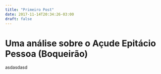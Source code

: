 ```yaml
---
title: "Primeiro Post"
date: 2017-11-14T20:34:26-03:00
draft: false
---
```


# Uma análise sobre o Açude Epitácio Pessoa (Boqueirão)

<div id="vis0" width=300></div>
<div id="vis1" width=300></div>
<div id="vis2" width=300></div>


<script src="https://cdnjs.cloudflare.com/ajax/libs/vega/3.0.7/vega.js"></script>
<script src="https://cdnjs.cloudflare.com/ajax/libs/vega-lite/2.0.1/vega-lite.js"></script>
<script src="https://cdnjs.cloudflare.com/ajax/libs/vega-embed/3.0.0-rc7/vega-embed.js"></script>
<script>
    const spec0 = {
      "title": "Mediana do volume percentual ao longo dos anos",
      "$schema": "https://vega.github.io/schema/vega-lite/v2.json",
      "data": {
          "url": "https://api.insa.gov.br/reservatorios/12172/monitoramento",
          "format": {
          "type": "json",
          "property": "volumes",
          "parse": {
              "DataInformacao": "utc:'%d/%m/%Y'"
                  }
              }
          },
      "width": 550,

      "transform":[{
        "filter": {
          "timeUnit": "year",
          "field": "DataInformacao",
          "range": [1990, 2017]
          }
        }],

        "mark": {
          "type": "circle",     
          "size": 100
        },
        "encoding": {

          "x": {
              "timeUnit" : "year",
              "field": "DataInformacao",
              "type": "nominal",
              "axis": {"format": "%Y", "title" : "Anos"}
          },

          "y": {
            "field": "VolumePercentual",
            "type": "quantitative",
            "aggregate": "median",
            "axis":{"title": "Volume percentual"
            }
          },
          "color":{"value": "#66c2a5"    }
        }
      };
      vegaEmbed('#vis0', spec0).catch(console.warn);

</script>
<script>
    const spec1 = {   
      "title": "Mediana do volume percentual ao longo de meses e anos",
      "$schema": "https://vega.github.io/schema/vega-lite/v2.json",
      "data": {
          "url": "https://api.insa.gov.br/reservatorios/12172/monitoramento",
          "format": {
          "type": "json",
          "property": "volumes",
          "parse": {
              "DataInformacao": "utc:'%d/%m/%Y'"
                  }
              }
          },

      "width": 400,
      "mark": "rect",

      "encoding": {
          "x": {
              "timeUnit" : "year",
              "field": "DataInformacao",
              "type": "ordinal",
              "axis": {"format": "%Y", "title" : "Anos"}
          },
          "y": {
              "timeUnit" : "month",
              "field": "DataInformacao",
              "type": "ordinal",
              "axis": {"format": "%m", "title" : "Meses"}
              },
          "color": {
              "field": "VolumePercentual",
              "aggregate": "median",
              "type": "quantitative"
              }
      },
      "config": {
          "range": {
              "heatmap": {
                  "scheme": "brownbluegreen"
              }
          },
          "view": {
              "stroke": "transparent"
          }
      }
    };
      vegaEmbed('#vis1', spec1).catch(console.warn);

</script>

<script>
    const spec2 = {

      "$schema": "https://vega.github.io/schema/vega-lite/v2.json",
      "data": {
          "url": "https://api.insa.gov.br/reservatorios/12172/monitoramento",
          "format": {
          "type": "json",
          "property": "volumes",
          "parse": {
              "DataInformacao": "utc:'%d/%m/%Y'"
                  }
              }
          },
      "transform":[{"filter": {"timeUnit": "year", "field": "DataInformacao", "range": [1990, 2017] }}],

      "width": 550,

      "title": "Diferença do volume percentual máximo e mínimo ao longo dos anos",
      "mark": "rule",
      "encoding": {

      "x": {
          "timeUnit" : "year",
          "field": "DataInformacao",
          "type": "nominal",
          "axis": {"format": "%Y", "title" : "Anos"}
      },

      "y": {
        "field": "VolumePercentual",
        "type": "quantitative",
        "aggregate": "min",
        "axis":{"title": "Volume percentual"}

      },

      "y2": {
        "field": "VolumePercentual",
        "type": "quantitative",
        "aggregate": "max"
      },

        "color": {"value": "#9e765f"},
        "size": {"value": 5},
    }
  };
  vegaEmbed('#vis2', spec2).catch(console.warn);

</script>

asdasdasd

